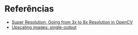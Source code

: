 # Referências

- [Super Resolution, Going from 3x to 8x Resolution in OpenCV](https://bleedai.com/super-resolution-going-from-3x-to-8x-resolution-in-opencv/)
- [Upscaling images: single-output](https://docs.opencv.org/master/d5/d29/tutorial_dnn_superres_upscale_image_single.html)
